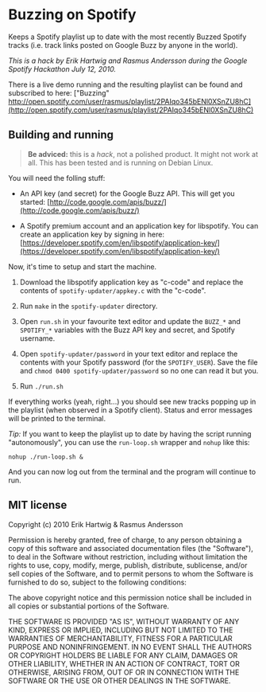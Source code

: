 # Buzzing on Spotify

Keeps a Spotify playlist up to date with the most recently Buzzed Spotify tracks (i.e. track links posted on Google Buzz by anyone in the world).

*This is a hack by Erik Hartwig and Rasmus Andersson during the Google Spotify Hackathon July 12, 2010.*

There is a live demo running and the resulting playlist can be found and subscribed to here: ["Buzzing" http://open.spotify.com/user/rasmus/playlist/2PAIqo345bENl0XSnZU8hC](http://open.spotify.com/user/rasmus/playlist/2PAIqo345bENl0XSnZU8hC)

## Building and running

> **Be adviced:** this is a *hack*, not a polished product. It might not work at all. This has been tested and is running on Debian Linux.

You will need the folling stuff:

- An API key (and secret) for the Google Buzz API. This will get you started: [http://code.google.com/apis/buzz/](http://code.google.com/apis/buzz/)

- A Spotify premium account and an application key for libspotify. You can create an application key by signing in here: [https://developer.spotify.com/en/libspotify/application-key/](https://developer.spotify.com/en/libspotify/application-key/)

Now, it's time to setup and start the machine.

1. Download the libspotify application key as "c-code" and replace the contents of `spotify-updater/appkey.c` with the "c-code".

2. Run `make` in the `spotify-updater` directory.

3. Open `run.sh` in your favourite text editor and update the `BUZZ_*` and `SPOTIFY_*` variables with the Buzz API key and secret, and Spotify username.

4. Open `spotify-updater/password` in your text editor and replace the contents with your Spotify password (for the `SPOTIFY_USER`). Save the file and `chmod 0400 spotify-updater/password` so no one can read it but you.

5. Run `./run.sh`

If everything works (yeah, right...) you should see new tracks popping up in the playlist (when observed in a Spotify client). Status and error messages will be printed to the terminal.

*Tip:* If you want to keep the playlist up to date by having the script running "autonomously", you can use the `run-loop.sh` wrapper and `nohup` like this:

    nohup ./run-loop.sh &

And you can now log out from the terminal and the program will continue to run.

## MIT license

Copyright (c) 2010 Erik Hartwig & Rasmus Andersson

Permission is hereby granted, free of charge, to any person obtaining a copy
of this software and associated documentation files (the "Software"), to deal
in the Software without restriction, including without limitation the rights
to use, copy, modify, merge, publish, distribute, sublicense, and/or sell
copies of the Software, and to permit persons to whom the Software is
furnished to do so, subject to the following conditions:

The above copyright notice and this permission notice shall be included in
all copies or substantial portions of the Software.

THE SOFTWARE IS PROVIDED "AS IS", WITHOUT WARRANTY OF ANY KIND, EXPRESS OR
IMPLIED, INCLUDING BUT NOT LIMITED TO THE WARRANTIES OF MERCHANTABILITY,
FITNESS FOR A PARTICULAR PURPOSE AND NONINFRINGEMENT. IN NO EVENT SHALL THE
AUTHORS OR COPYRIGHT HOLDERS BE LIABLE FOR ANY CLAIM, DAMAGES OR OTHER
LIABILITY, WHETHER IN AN ACTION OF CONTRACT, TORT OR OTHERWISE, ARISING FROM,
OUT OF OR IN CONNECTION WITH THE SOFTWARE OR THE USE OR OTHER DEALINGS IN
THE SOFTWARE.
